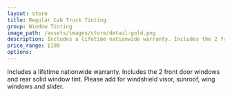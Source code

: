 ```yaml
---
layout: store
title: Regular Cab Truck Tinting
group: Window Tinting
image_path: /assets/images/store/detail-gold.png
description: Includes a lifetime nationwide warranty. Includes the 2 front door windows and rear solid window tint.
price_range: $199
options:
---
```



Includes a lifetime nationwide warranty. Includes the 2 front door windows and rear solid window tint. Please add for windshield visor, sunroof, wing windows and slider.